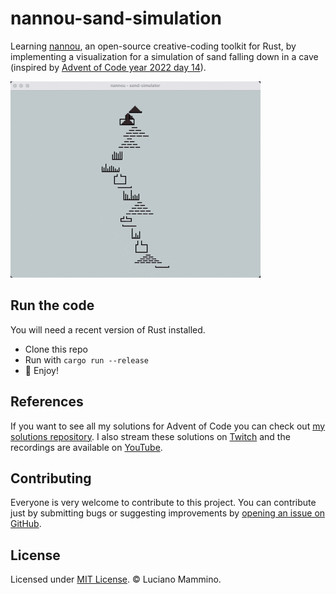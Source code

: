 # nannou-sand-simulation

Learning [nannou](https://nannou.cc/), an open-source creative-coding toolkit for Rust, by implementing a visualization for a simulation of sand falling down in a cave (inspired by [Advent of Code year 2022 day 14](https://adventofcode.com/2022/day/14)).

![The sample visualization](./images/demo.gif)


## Run the code

You will need a recent version of Rust installed.

- Clone this repo
- Run with `cargo run --release`
- 🚀 Enjoy!


## References

If you want to see all my solutions for Advent of Code you can check out [my solutions repository](https://github.com/lmammino/rust-advent). I also stream these solutions on [Twitch](https://twitch.tv/loige) and the recordings are available on [YouTube](https://www.youtube.com/playlist?list=PLbNOKnE-Oyr0vFpzJL097rc8P_NfeatLD).


## Contributing

Everyone is very welcome to contribute to this project.
You can contribute just by submitting bugs or suggesting improvements by
[opening an issue on GitHub](https://github.com/lmammino/advent-of-solidjs/issues).


## License

Licensed under [MIT License](LICENSE). © Luciano Mammino.